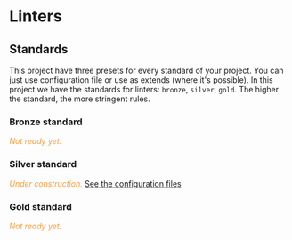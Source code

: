 # Linters

## Standards
This project have three presets for every standard of your project.
You can just use configuration file or use as extends (where it's possible).
In this project we have the standards for linters: `bronze`, `silver`, `gold`.
The higher the standard, the more stringent rules.

### Bronze standard
<span style="color: #FF9933;"><i>Not ready yet.</i></span>

### Silver standard
<span style="color: #FF9933;"><i>Under construction.</i></span>
[See the configuration files](/linters/silver)

### Gold standard
<span style="color: #FF9933;"><i>Not ready yet.</i></span>
